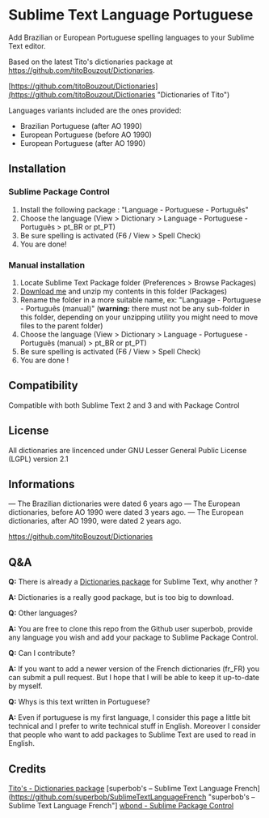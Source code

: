 Sublime Text Language Portuguese
============================

Add Brazilian or European Portuguese spelling languages to your Sublime Text editor.

Based on the latest Tito's dictionaries package at https://github.com/titoBouzout/Dictionaries.

[https://github.com/titoBouzout/Dictionaries](https://github.com/titoBouzout/Dictionaries "Dictionaries of Tito")

Languages variants included are the ones provided:

  * Brazilian Portuguese (after AO 1990)
  * European Portuguese (before AO 1990)
  * European Portuguese (after AO 1990)

Installation
------------

### Sublime Package Control

  1. Install the following package : "Language - Portuguese - Português"
  2. Choose the language (View > Dictionary > Language - Portuguese - Português > pt_BR or pt_PT)
  3. Be sure spelling is activated (F6 / View > Spell Check)
  4. You are done!

### Manual installation

  1. Locate Sublime Text Package folder (Preferences > Browse Packages)
  2. [Download me](https://nodeload.github.com/gusbemacbe/SublimeTextLanguagePortuguese/zip/master "Download manual package") and unzip my contents in this folder (Packages)
  3. Rename the folder in a more suitable name, ex: "Language - Portuguese - Português (manual)" (**warning:** there must not be any sub-folder in this folder, depending on your unzipping utility you might need to move files to the parent folder)
  4. Choose the language (View > Dictionary > Language - Portuguese - Português (manual) > pt_BR or pt_PT)
  5. Be sure spelling is activated (F6 / View > Spell Check)
  6. You are done !

Compatibility
-------------

Compatible with both Sublime Text 2 and 3 and with Package Control

License
-------

All dictionaries are lincenced under GNU Lesser General Public License (LGPL) version 2.1

Informations
------------

— The Brazilian dictionaries were dated 6 years ago
— The European dictionaries, before AO 1990 were dated 3 years ago.
— The European dictionaries, after AO 1990, were dated 2 years ago.

https://github.com/titoBouzout/Dictionaries

Q&A
---

**Q:** There is already a [Dictionaries package](https://github.com/SublimeText/Dictionaries "Dictionaries package") for Sublime Text, why another ?

**A:** Dictionaries is a really good package, but is too big to download.

**Q:** Other languages?

**A:** You are free to clone this repo from the Github user superbob, provide any language you wish and add your package to Sublime Package Control.

**Q:** Can I contribute?

**A:** If you want to add a newer version of the French dictionaries (fr_FR) you can submit a pull request. But I hope that I will be able to keep it up-to-date by myself.

**Q:** Whys is this text written in Portuguese?

**A:** Even if portuguese is my first language, I consider this page a little bit technical and I prefer to write technical stuff in English. Moreover I consider that people who want to add packages to Sublime Text are used to read in English.

Credits
-------

[Tito's - Dictionaries package](https://github.com/titoBouzout/Dictionaries "Tito's - Dictionaries package")
[superbob's – Sublime Text Language French](https://github.com/superbob/SublimeTextLanguageFrench "superbob's – Sublime Text Language French"]
[wbond - Sublime Package Control](https://sublime.wbond.net/ "wbond - Sublime Package Control")
